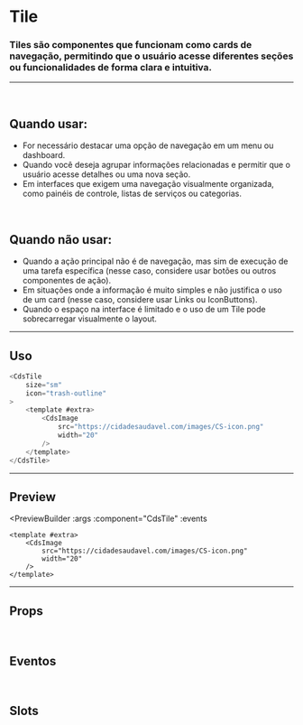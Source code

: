 # Tile

### Tiles são componentes que funcionam como cards de navegação, permitindo que o usuário acesse diferentes seções ou funcionalidades de forma clara e intuitiva.
---
<br>

## Quando usar:
- For necessário destacar uma opção de navegação em um menu ou dashboard.
- Quando você deseja agrupar informações relacionadas e permitir que o usuário acesse detalhes ou uma nova seção.
- Em interfaces que exigem uma navegação visualmente organizada, como painéis de controle, listas de serviços ou categorias.


<br>

## Quando não usar:
- Quando a ação principal não é de navegação, mas sim de execução de uma tarefa específica (nesse caso, considere usar botões ou outros componentes de ação).
- Em situações onde a informação é muito simples e não justifica o uso de um card (nesse caso, considere usar Links ou IconButtons).
- Quando o espaço na interface é limitado e o uso de um Tile pode sobrecarregar visualmente o layout.

---

## Uso

```js
<CdsTile
	size="sm"
	icon="trash-outline"
>
	<template #extra>
		<CdsImage
			src="https://cidadesaudavel.com/images/CS-icon.png"
			width="20"
		/>
	</template>
</CdsTile>
```

---

## Preview

<PreviewBuilder
	:args
	:component="CdsTile"
	:events
>
	<template #extra>
		<CdsImage
			src="https://cidadesaudavel.com/images/CS-icon.png"
			width="20"
		/>
	</template>
</PreviewBuilder>

---

## Props

<APITable
	name="Tile"
	section="props"
/>
<br>

## Eventos

<APITable
	name="Tile"
	section="events"
/>
<br>

## Slots

<APITable
	name="Tile"
	section="slots"
/>

<script setup>
import { ref } from 'vue';
import CdsTile from '@/components/Tile.vue';


const events = [
	'cdsClick'
];

const args = ref({
	size: 'sm',
	icon: 'settings-outline',
	variant: 'green',
	disabled: false,
	loading: false,
	title: 'Excluir',
});
</script>
